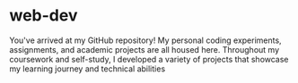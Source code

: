 # web-dev
You've arrived at my GitHub repository! My personal coding experiments, assignments, and academic projects are all housed here. Throughout my coursework and self-study, I developed a variety of projects that showcase my learning journey and technical abilities
